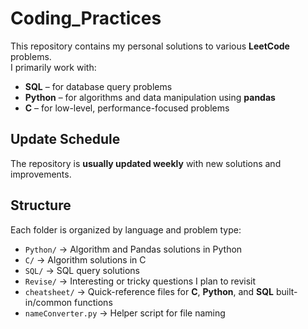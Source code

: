 # Coding_Practices

This repository contains my personal solutions to various **LeetCode** problems.  
I primarily work with:

- **SQL** – for database query problems  
- **Python** – for algorithms and data manipulation using **pandas**  
- **C** – for low-level, performance-focused problems  

## Update Schedule
The repository is **usually updated weekly** with new solutions and improvements.

## Structure
Each folder is organized by language and problem type:

- `Python/`     → Algorithm and Pandas solutions in Python  
- `C/`          → Algorithm solutions in C 
- `SQL/`        → SQL query solutions 
- `Revise/`     → Interesting or tricky questions I plan to revisit  
- `cheatsheet/` → Quick-reference files for **C**, **Python**, and **SQL** built-in/common functions  
- `nameConverter.py` → Helper script for file naming  
